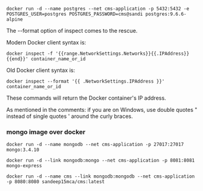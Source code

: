 `docker run -d --name postgres --net cms-application -p 5432:5432 -e POSTGRES_USER=postgres POSTGRES_PASSWORD=cms@sandi postgres:9.6.6-alpine`

The --format option of inspect comes to the rescue.

Modern Docker client syntax is:

`docker inspect -f '{{range.NetworkSettings.Networks}}{{.IPAddress}}{{end}}' container_name_or_id`

Old Docker client syntax is:

`docker inspect --format '{{ .NetworkSettings.IPAddress }}' container_name_or_id`

These commands will return the Docker container's IP address.

As mentioned in the comments: if you are on Windows, use double quotes " instead of single quotes ' around the curly braces.


### mongo image over docker

`docker run -d --name mongodb --net cms-application -p 27017:27017 mongo:3.4.10`

`docker run -d --link mongodb:mongo --net cms-application -p 8081:8081 mongo-express`

`docker run -d --name cms --link mongodb:mongodb --net cms-application -p 8080:8080 sandeep15mca/cms:latest`
